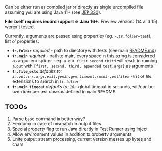 Can be either run as compiled jar or directly as single uncompiled file assuming you are using Java 11+ (see [JEP 330](https://openjdk.org/jeps/330)).

**File itself requires record support => Java 16+.** Preview versions (14 and 15) weren't tested.

Currently, arguments are passed using properties (eg. `-Dtr.folder=test`), list of properties:
- **`tr.folder`** _required_ - path to directory with tests (see main [README.md](https://github.com/Nightenom/Test-Runner/blob/main/README.md))
- **`tr.main`** _required_ - path to main, every space in this string is considered as argument splitter - eg. `a.out first second third` will result in running `a.out` with `[first, second, third, appended test.args]` as arguments
- **`tr.file_exts`** _defaults to: `in,out,err,args,exit,genin,gen,timeout,rundir,outfiles`_ - list of file extensions to search in `tr.folder`
- **`tr.main_timeout`** _defaults to: `10`_ - global timeout in seconds, will/can be overriden per test case as defined in main README

## TODOs
1. Parse base command in better way?
2. Hexdump in case of mismatch in output files
3. Special property flag to run Java directly in Test Runner using inject
4. Allow environment values in addition to property arguments
5. Unite output stream processing, current version messes up bytes and chars
